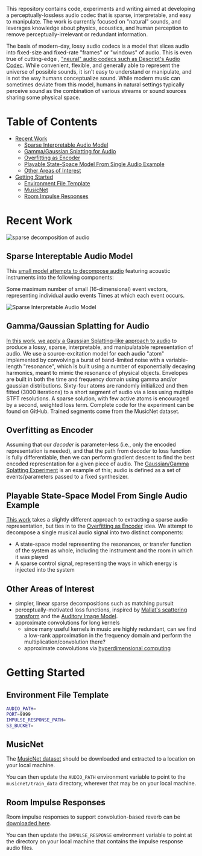 

This repository contains code, experiments and writing aimed at developing a
perceptually-lossless audio codec that is sparse, interpretable, and easy to manipulate. 
The work is currently focused on "natural" sounds, and leverages
knowledge about physics, acoustics, and human perception to remove 
perceptually-irrelevant or redundant information.

The basis of modern-day, lossy audio codecs is a model that slices audio into
fixed-size and fixed-rate "frames" or "windows" of audio.  This is even true of 
cutting-edge , ["neural" audio codecs such as Descript's Audio Codec](https://descript.notion.site/Descript-Audio-Codec-11389fce0ce2419in%20a891d6591a68f814d5). 
While convenient, flexible, and generally able to represent the universe of possible sounds, it isn't easy to 
understand or manipulate, and is not the way humans conceptualize sound.  While modern music can sometimes deviate
from this model, humans in natural settings typically perceive sound as the combination of various
streams or sound sources sharing some physical space.


# Table of Contents

- [Recent Work](#recent-work)
  - [Sparse Interpretable Audio Model](#sparse-intereptable-audio-model)
  - [Gamma/Gaussian Splatting for Audio](#gammagaussian-splatting-for-audio)
  - [Overfitting as Encoder](#overfitting-as-encoder)
  - [Playable State-Space Model From Single Audio Example](#playable-state-space-model-from-single-audio-example)
  - [Other Areas of Interest](#other-areas-of-interest)
- [Getting Started](#getting-started)
  - [Environment File Template](#environment-file-template)
  - [MusicNet](#musicnet)
  - [Room Impulse Responses](#room-impulse-responses)



# Recent Work

![sparse decomposition of audio](https://zounds-blog-media.s3.amazonaws.com/sparse_audio.png)

## Sparse Intereptable Audio Model

This [small model attempts to decompose audio](https://johnvinyard.github.io/siam.html) featuring acoustic instruments
into the following components:

Some maximum number of small (16-dimensional) event vectors, representing individual audio events
Times at which each event occurs.

![Sparse Interpretable Audio Model](https://matching-pursuit-repo-media.s3.amazonaws.com/vector_siam.drawio2.png)

## Gamma/Gaussian Splatting for Audio

[In this work, we apply a Gaussian Splatting-like approach to audio](https://johnvinyard.github.io/gamma-audio-splat.html)
to produce a lossy, sparse, interpretable, and manipulatable representation of audio. We use a source-excitation model
for each audio "atom" implemented by convolving a burst of band-limited noise with a variable-length "resonance", which
is built using a number of exponentially decaying harmonics, meant to mimic the resonance of physical objects. Envelopes
are built in both the time and frequency domain using gamma and/or gaussian distributions. Sixty-four atoms are randomly
initialized and then fitted (3000 iterations) to a short segment of audio via a loss using multiple STFT resolutions. A
sparse solution, with few active atoms is encouraged by a second, weighted loss term. Complete code for the experiment
can be found on GitHub. Trained segments come from the MusicNet dataset.


## Overfitting as Encoder

Assuming that our _decoder_ is parameter-less (i.e., only the encoded representation is needed), 
and that the path from decoder to loss function is fully differentiable, then we
can perform gradient descent to find the best encoded representation for a given
piece of audio.  The [Gaussian/Gamma Splatting Experiment](https://johnvinyard.github.io/gamma-audio-splat.html)
is an example of this;  audio is defined as a set of events/parameters passed to
a fixed synthesizer.

## Playable State-Space Model From Single Audio Example

[This work](https://blog.cochlea.xyz/ssm.html) takes a slightly different approach to extracting
a sparse audio representation, but ties in to the [Overfitting as Encoder](#overfitting-as-encoder)
idea.  We attempt to decompose a single musical audio signal into two distinct components:

- A state-space model representing the resonances, or transfer function of the system as whole, 
   including the instrument and the room in which it was played
- A sparse control signal, representing the ways in which energy is injected into the system


## Other Areas of Interest

- simpler, linear sparse decompositions such as matching pursuit
- perceptually-motivated loss functions, inspired by [Mallat's scattering transform](https://arxiv.org/abs/1512.02125)
  and the [Auditory Image Model](https://code.soundsoftware.ac.uk/projects/aim).
- approximate convolutions for long kernels
  - since many useful kernels in music are highly redundant, can we find a 
    low-rank approximation in the frequency domain and perform the multiplication/convolution there?
  - approximate convolutions via [hyperdimensional computing](https://www.dafx.de/paper-archive/details/CsiwHdDxhJGtNCojXPixcQ)


# Getting Started

## Environment File Template

```bash
AUDIO_PATH=
PORT=9999
IMPULSE_RESPONSE_PATH=
S3_BUCKET=
```

## MusicNet

The [MusicNet dataset](https://zenodo.org/records/5120004#.Yhxr0-jMJBA) should be downloaded and extracted to a location
on your local machine.

You can then update the `AUDIO_PATH` environment variable to point to the `musicnet/train_data` directory, wherever that
may be on your local machine.

## Room Impulse Responses

Room impulse responses to support convolution-based reverb can
be [downloaded here](https://oramics.github.io/sampled/IR/Voxengo/).

You can then update the `IMPULSE_RESPONSE` environment variable to point at the directory on your local machine that
contains the
impulse response audio files.